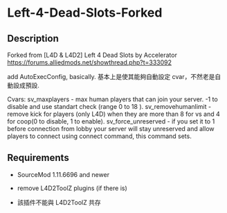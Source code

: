 # Left-4-Dead-Slots-Forked

## Description ##

Forked from [L4D & L4D2] Left 4 Dead Slots by Accelerator
https://forums.alliedmods.net/showthread.php?t=333092

add AutoExecConfig, basically.
基本上是使其能夠自動設定 cvar，不然老是自動設成預設.

Cvars:
sv_maxplayers - max human players that can join your server. -1 to disable and use standart check (range 0 to 18 ).
sv_removehumanlimit - remove kick for players (only L4D) when they are more than 8 for vs and 4 for coop(0 to disable, 1 to enable).
sv_force_unreserved - if you set it to 1 before connection from lobby your server will stay unreserved and allow players to connect using connect command, this command sets.

## Requirements ##
- SourceMod 1.11.6696 and newer

- remove L4D2ToolZ plugins (if there is)
- 該插件不能與 L4D2ToolZ 共存